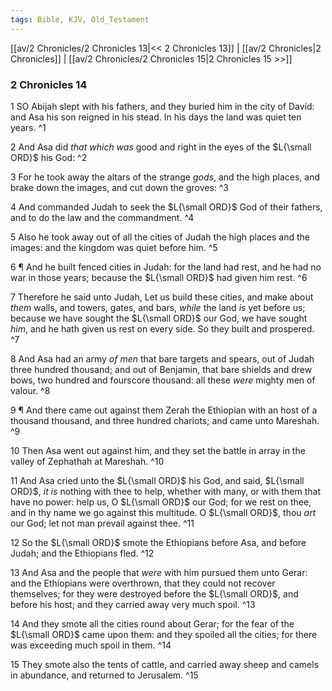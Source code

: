 ```yaml
---
tags: Bible, KJV, Old_Testament
---
```


[[av/2 Chronicles/2 Chronicles 13|<< 2 Chronicles 13]] | [[av/2 Chronicles|2 Chronicles]] | [[av/2 Chronicles/2 Chronicles 15|2 Chronicles 15 >>]]

### 2 Chronicles 14

1 SO Abijah slept with his fathers, and they buried him in the city of David: and Asa his son reigned in his stead. In his days the land was quiet ten years. ^1

2 And Asa did _that_ _which_ _was_ good and right in the eyes of the $L{\small ORD}$ his God: ^2

3 For he took away the altars of the strange _gods_, and the high places, and brake down the images, and cut down the groves: ^3

4 And commanded Judah to seek the $L{\small ORD}$ God of their fathers, and to do the law and the commandment. ^4

5 Also he took away out of all the cities of Judah the high places and the images: and the kingdom was quiet before him. ^5

6 ¶ And he built fenced cities in Judah: for the land had rest, and he had no war in those years; because the $L{\small ORD}$ had given him rest. ^6

7 Therefore he said unto Judah, Let us build these cities, and make about _them_ walls, and towers, gates, and bars, _while_ the land _is_ yet before us; because we have sought the $L{\small ORD}$ our God, we have sought _him_, and he hath given us rest on every side. So they built and prospered. ^7

8 And Asa had an army _of_ _men_ that bare targets and spears, out of Judah three hundred thousand; and out of Benjamin, that bare shields and drew bows, two hundred and fourscore thousand: all these _were_ mighty men of valour. ^8

9 ¶ And there came out against them Zerah the Ethiopian with an host of a thousand thousand, and three hundred chariots; and came unto Mareshah. ^9

10 Then Asa went out against him, and they set the battle in array in the valley of Zephathah at Mareshah. ^10

11 And Asa cried unto the $L{\small ORD}$ his God, and said, $L{\small ORD}$, _it_ _is_ nothing with thee to help, whether with many, or with them that have no power: help us, O $L{\small ORD}$ our God; for we rest on thee, and in thy name we go against this multitude. O $L{\small ORD}$, thou _art_ our God; let not man prevail against thee. ^11

12 So the $L{\small ORD}$ smote the Ethiopians before Asa, and before Judah; and the Ethiopians fled. ^12

13 And Asa and the people that _were_ with him pursued them unto Gerar: and the Ethiopians were overthrown, that they could not recover themselves; for they were destroyed before the $L{\small ORD}$, and before his host; and they carried away very much spoil. ^13

14 And they smote all the cities round about Gerar; for the fear of the $L{\small ORD}$ came upon them: and they spoiled all the cities; for there was exceeding much spoil in them. ^14

15 They smote also the tents of cattle, and carried away sheep and camels in abundance, and returned to Jerusalem. ^15
